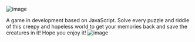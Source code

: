 ![image](https://user-images.githubusercontent.com/114809779/213603016-10ce22e1-9897-4c5c-83ab-ab8dbbd6836a.png)

A game in development based on JavaScript. Solve every puzzle and riddle of this creepy and hopeless world to get your memories back and save the creatures in it!
Hope you enjoy it!
![image](https://user-images.githubusercontent.com/114809779/213603570-f76549a2-3628-48d0-8e57-b010e15f7cc5.png)
